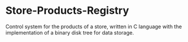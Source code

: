 # Store-Products-Registry
Control system for the products of a store, written in C language with the implementation of a binary disk tree for data storage.
